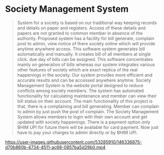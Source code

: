 # Society Management System
> System for a society is based on our traditional way keeping records and details on
paper and registers. Access of these details and papers are not granted to common
member in absence of the authority. Proposed system has a facility for bill generate,
complain post to admin, view notice of there society online which will provide
anytime anywhere access. This software system generates bill automatically and
manually. It creates bill of all members at single click. due day of bills can be
assigned. This software concentrates mainly on generation of bills whereas our
system integrates various other features of society which are exact replica of the real
happenings in the society. Our system provides more efficient and accurate results
and can be accessed anywhere anytime.
Society Management System is the website portal designed to reduce conflicts
among society members. The system has automated functionality for calculating
maintenance and member can view their bill status on their account. The main
functionality of this project is that, there is a complaining and bill generating.
Member can complain to admin by just push the post of complain. The Society
Management System allows members to login with their own account and get
updated with society happenings. There is a payment option only BHIM UPI for
future there will be available for card payment. Now just have to pay your charges to
admin directly or by BHIM UPI.
> 

https://user-images.githubusercontent.com/53285910/146336875-d70b860b-4734-4511-ac68-0857ba5d29b0.mp4
